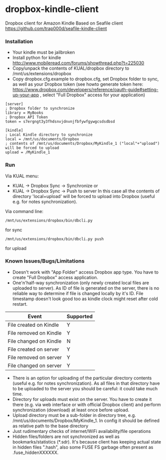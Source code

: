# dropbox-kindle-client
Dropbox client for Amazon Kindle
Based on Seafile client https://github.com/trap000d/seafile-kindle-client
 
### Installation

- Your kindle must be jailbroken
- Install python for kindle http://www.mobileread.com/forums/showthread.php?t=225030
- Copy/unpack the contents of KUAL/dropbox directory to /mnt/us/extensions/dropbox
- Copy dropbox.cfg.example to dropbox.cfg, set Dropbox folder to sync, as well as your Dropbox token (see howto generate token here: https://www.dropbox.com/developers/reference/oauth-guide#setting-up-your-app , select "Full Dropbox" access for your application) 

```
[server]
; Dropbox folder to synchronize
library = MyBooks
; Dropbox API Token
token = s7ergngt3y3fhdsnvjdnvnjfbfywfgywgcsdsdbsd

[kindle]
; Local Kindle directory to synchronize
local = /mnt/us/documents/Dropbox
; contents of /mnt/us/documents/Dropbox/MyKindle_1 ("local"+"upload") will be forced to upload
upload = /MyKindle_1
```

### Run 

Via KUAL menu:
- KUAL -> Dropbox Sync -> Synchronize
or
- KUAL -> Dropbox Sync -> Push to server
In this case all the contents of directory 'local+upload' will be forced to upload into Dropbox (useful e.g. for notes synchronization).

Via command line:

```
/mnt/us/extensions/dropbox/bin/dbcli.py
``` 
for sync 

```
/mnt/us/extensions/dropbox/bin/dbcli.py push 
```

for upload

### Known Issues/Bugs/Limitations

- Doesn't work with "App Folder" access Dropbox app type. You have to create "Full Dropbox" access application.
- One'n'half-way synchronization (only newly created local files are uploaded to server). As ID of file is generated on the server, there is no reliable way to determine if file is changed locally by it's ID. File timestamp doesn't look good too as kindle clock might reset after cold restart.

| Event | Supported |
| ---   | ---       |
| File created on Kindle | Y |
| File removed on Kindle | Y |
| File changed on Kindle | N |
| File created on server | Y |
| File removed on server | Y |
| File changed on server | Y |

- There is an option for uploading of the particular directory contents (useful e.g. for notes synchronization). As all files in that directory have to be uploaded to the server you should be careful: it could take much time.
- Directory for uploads must exist on the server. You have to create it there (e.g. via web interface or with official Dropbox client) and perform synchronization (download) at least once before upload.
- Upload directory must be a sub-folder in directory tree, e.g. /mnt/us/documents/Dropbox/MyKindle_1. In config it should be defined as relative path to the base directory
- Just rudimentary checks of internet/WiFi availability/file operations
- Hidden files/folders are not synchronized as well as bookmarks/statistics (*.sdr). It's because client has keeping actual state in hidden files ".hash", also some FUSE FS garbage often present as .fuse_hiddenXXXXXX.
